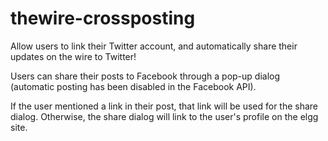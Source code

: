 # thewire-crossposting
Allow users to link their Twitter account, and automatically share their updates on the wire to Twitter!

Users can share their posts to Facebook through a pop-up dialog (automatic posting has been disabled in the Facebook API).

If the user mentioned a link in their post, that link will be used for the share dialog. Otherwise, the share dialog will link to the user's profile on the elgg site.
